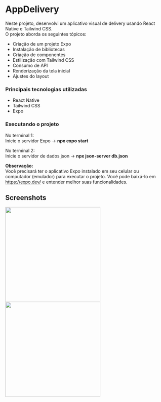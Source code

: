 # AppDelivery
Neste projeto, desenvolvi um aplicativo visual de delivery usando React Native e Tailwind CSS. <br>
O projeto aborda os seguintes tópicos:

- Criação de um projeto Expo
- Instalação de bibliotecas
- Criação de componentes
- Estilização com Tailwind CSS
- Consumo de API
- Renderização da tela inicial
- Ajustes do layout


### Principais tecnologias utilizadas
- React Native
- Tailwind CSS
- Expo

### Executando o projeto

No terminal 1: <br>
Inicie o servidor Expo -> **npx expo start**

No terminal 2: <br>
Inicie o servidor de dados json -> **npx json-server db.json**

**Observação:** <br>
Você precisará ter o aplicativo Expo instalado em seu celular ou computador (emulador) para executar o projeto. Você pode baixá-lo em https://expo.dev/ e entender melhor suas funcionalidades.

## Screenshots
<img src="https://github.com/user-attachments/assets/a027a900-9241-44fe-94d3-c610dcef6cb8" width="300" />
<img src="https://github.com/user-attachments/assets/8380795c-2925-498f-907d-be2a7db788a0" width="300" />
